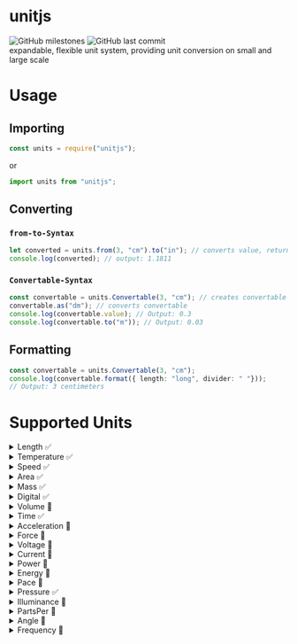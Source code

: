 # unitjs
 ![GitHub milestones](https://img.shields.io/github/milestones/all/harrydehix/unitjs) ![GitHub last commit](https://img.shields.io/github/last-commit/harrydehix/unitjs)<br>
expandable, flexible unit system, providing unit conversion on small and large scale

# Usage
## Importing
```javascript
const units = require("unitjs");
```
or
```typescript
import units from "unitjs";
```
## Converting
### `from-to-Syntax`
```typescript
let converted = units.from(3, "cm").to("in"); // converts value, returns number
console.log(converted); // output: 1.1811
```
### `Convertable-Syntax`
```typescript
const convertable = units.Convertable(3, "cm"); // creates convertable
convertable.as("dm"); // converts convertable
console.log(convertable.value); // Output: 0.3
console.log(convertable.to("m")); // Output: 0.03
```
## Formatting
```typescript
const convertable = units.Convertable(3, "cm"); 
console.log(convertable.format({ length: "long", divider: " "})); 
// Output: 3 centimeters
```

# Supported Units

<div id="detailsDefaultUnit"></div>
<details>
  <summary>Length ✅</summary>
  
  * ✅ m (including every SI prefix from `ym` to `Ym`, e.g. `km`, `cm`, `nm`, ...)
  * ✅ in
  * ✅ yd
  * ✅ ft
  * ✅ mi
  * ✅ ly
</details>
<details>
  <summary>Temperature ✅</summary>
  
  * ✅ °C
  * ✅ °F
  * ✅ °R
  * ✅ K
</details>
<details>
  <summary>Speed ✅</summary>

  * ✅ m/s (`m` is combinable with any SI prefix, `s` is replaceable with any valid time unit, e.g. `km/min`, `cm/ns`, `dm/a`, ...)
  * ✅ ft/s (`s` is replaceable with any valid time unit, e.g. `ft/min`, `ft/ms`, `ft/d`, ...)
  * ✅ mi/s (`s` is replaceable with any valid time unit, e.g. `mi/h`, `mi/wk`, `mi/m`, ...)
  * ✅ knot
  * ✅ beaufort scale (from 0 to 12)
  * ✅ mach number (divided to the speed of sound)
  * ✅ c (divided to the speed of light)
</details>
<details>
  <summary>Area ✅</summary>

  * ✅ m² (including every SI prefix from `ym²` to `Ym²`, e.g. `km²`, `cm²`, `nm²`, ...)
  * ✅ a (including `ca`, `da`, `daa` and `ha`)
  * ✅ in²
  * ✅ ft²
  * ✅ mi²
  * ✅ yd²
  * ✅ ac
</details>
<details>
  <summary>Mass ✅</summary>

  * ✅ g (including every SI prefix from `yg` to `Yg`, e.g. `kg`, `mg`, ...)
  * ✅ t (metric ton; including every SI prefix from `dat` to `Yt`, e.g. `Mt`, `Gt`, ...)
  * ✅ oz (av) 
  * ✅ lb (av)
</details>
<details>
  <summary>Digital ✅</summary>

  * ✅ B (including every SI prefix from `kB` to `YB` and every IEC prefix from `KiB` to `YiB`)
  * ✅ b (including every SI prefix from `kb` to `Yb` and every IEC prefix from `Kib` to `Yib`)
</details>
<details>
  <summary>Volume 📅</summary>
</details>
<details>
  <summary>Time ✅</summary>

  * ✅ s (including every SI prefix from `ys` to `ds`, e.g. `ns`, `μs`, ...)
  * ✅ min
  * ✅ h
  * ✅ d
  * ✅ wk
  * ✅ m
  * ✅ a
</details>
<details>
  <summary>Acceleration 📅</summary>
</details>
<details>
  <summary>Force 📅</summary>
</details>
<details>
  <summary>Voltage 📅</summary>
</details>
<details>
  <summary>Current 📅</summary>
</details>
<details>
  <summary>Power 📅</summary>
</details>
<details>
  <summary>Energy 📅</summary>
</details>
<details>
  <summary>Pace 📅</summary>
</details>
<details>
  <summary>Pressure ✅</summary>

  * ✅ Pa (including SI Prefixes from `µPa` to `YPa`)
  * ✅ bar
  * ✅ torr
  * ✅ atm
  * ✅ psi, ksi, Mpsi
</details>
<details>
  <summary>Illuminance 📅</summary>
</details>
<details>
  <summary>PartsPer 📅</summary>
</details>
<details>
  <summary>Angle 📅</summary>
</details>
<details>
  <summary>Frequency 📅</summary>
</details>
